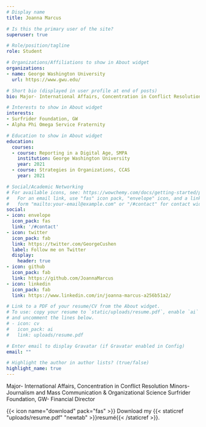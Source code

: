 ```yaml
---
# Display name
title: Joanna Marcus

# Is this the primary user of the site?
superuser: true

# Role/position/tagline
role: Student

# Organizations/Affiliations to show in About widget
organizations:
- name: George Washington University
  url: https://www.gwu.edu/

# Short bio (displayed in user profile at end of posts)
bio: Major- International Affairs, Concentration in Conflict Resolution Minors- Journalism and Mass Communication & Organizational Science

# Interests to show in About widget
interests:
- Surfrider Foundation, GW
- Alpha Phi Omega Service Fraternity

# Education to show in About widget
education:
  courses:
  - course: Reporting in a Digital Age, SMPA
    institution: George Washington University
    year: 2021
  - course: Strategies in Organizations, CCAS
    year: 2021

# Social/Academic Networking
# For available icons, see: https://wowchemy.com/docs/getting-started/page-builder/#icons
#   For an email link, use "fas" icon pack, "envelope" icon, and a link in the
#   form "mailto:your-email@example.com" or "/#contact" for contact widget.
social:
- icon: envelope
  icon_pack: fas
  link: '/#contact'
- icon: twitter
  icon_pack: fab
  link: https://twitter.com/GeorgeCushen
  label: Follow me on Twitter
  display:
    header: true
- icon: github
  icon_pack: fab
  link: https://github.com/JoannaMarcus
- icon: linkedin
  icon_pack: fab
  link: https://www.linkedin.com/in/joanna-marcus-a256b51a2/

# Link to a PDF of your resume/CV from the About widget.
# To use: copy your resume to `static/uploads/resume.pdf`, enable `ai` icons in `params.toml`,
# and uncomment the lines below.
# - icon: cv
#   icon_pack: ai
#   link: uploads/resume.pdf

# Enter email to display Gravatar (if Gravatar enabled in Config)
email: ""

# Highlight the author in author lists? (true/false)
highlight_name: true
---
```


Major- International Affairs, Concentration in Conflict Resolution Minors- Journalism and Mass Communication & Organizational Science Surfrider Foundation, GW- Financial Director



{{< icon name="download" pack="fas" >}} Download my {{< staticref "uploads/resume.pdf" "newtab" >}}resumé{{< /staticref >}}.
